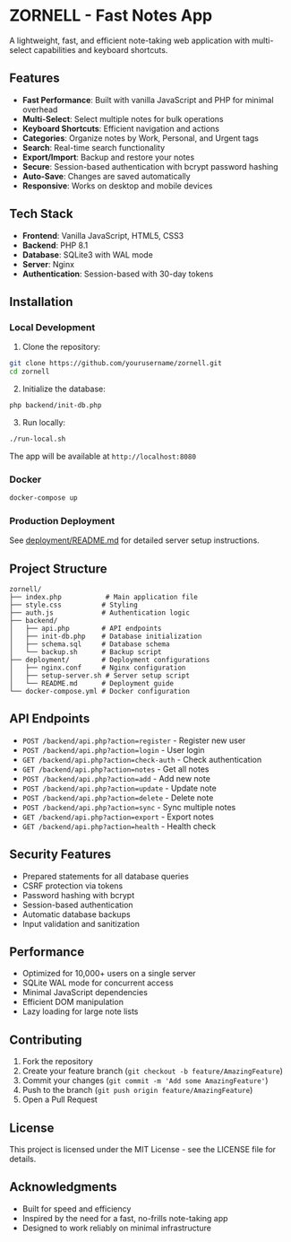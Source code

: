 # ZORNELL - Fast Notes App

A lightweight, fast, and efficient note-taking web application with multi-select capabilities and keyboard shortcuts.

## Features

- **Fast Performance**: Built with vanilla JavaScript and PHP for minimal overhead
- **Multi-Select**: Select multiple notes for bulk operations
- **Keyboard Shortcuts**: Efficient navigation and actions
- **Categories**: Organize notes by Work, Personal, and Urgent tags
- **Search**: Real-time search functionality
- **Export/Import**: Backup and restore your notes
- **Secure**: Session-based authentication with bcrypt password hashing
- **Auto-Save**: Changes are saved automatically
- **Responsive**: Works on desktop and mobile devices

## Tech Stack

- **Frontend**: Vanilla JavaScript, HTML5, CSS3
- **Backend**: PHP 8.1
- **Database**: SQLite3 with WAL mode
- **Server**: Nginx
- **Authentication**: Session-based with 30-day tokens

## Installation

### Local Development

1. Clone the repository:
```bash
git clone https://github.com/yourusername/zornell.git
cd zornell
```

2. Initialize the database:
```bash
php backend/init-db.php
```

3. Run locally:
```bash
./run-local.sh
```

The app will be available at `http://localhost:8080`

### Docker

```bash
docker-compose up
```

### Production Deployment

See [deployment/README.md](deployment/README.md) for detailed server setup instructions.

## Project Structure

```
zornell/
├── index.php           # Main application file
├── style.css          # Styling
├── auth.js            # Authentication logic
├── backend/
│   ├── api.php        # API endpoints
│   ├── init-db.php    # Database initialization
│   ├── schema.sql     # Database schema
│   └── backup.sh      # Backup script
├── deployment/        # Deployment configurations
│   ├── nginx.conf     # Nginx configuration
│   ├── setup-server.sh # Server setup script
│   └── README.md      # Deployment guide
└── docker-compose.yml # Docker configuration
```

## API Endpoints

- `POST /backend/api.php?action=register` - Register new user
- `POST /backend/api.php?action=login` - User login
- `GET /backend/api.php?action=check-auth` - Check authentication
- `GET /backend/api.php?action=notes` - Get all notes
- `POST /backend/api.php?action=add` - Add new note
- `POST /backend/api.php?action=update` - Update note
- `POST /backend/api.php?action=delete` - Delete note
- `POST /backend/api.php?action=sync` - Sync multiple notes
- `GET /backend/api.php?action=export` - Export notes
- `GET /backend/api.php?action=health` - Health check

## Security Features

- Prepared statements for all database queries
- CSRF protection via tokens
- Password hashing with bcrypt
- Session-based authentication
- Automatic database backups
- Input validation and sanitization

## Performance

- Optimized for 10,000+ users on a single server
- SQLite WAL mode for concurrent access
- Minimal JavaScript dependencies
- Efficient DOM manipulation
- Lazy loading for large note lists

## Contributing

1. Fork the repository
2. Create your feature branch (`git checkout -b feature/AmazingFeature`)
3. Commit your changes (`git commit -m 'Add some AmazingFeature'`)
4. Push to the branch (`git push origin feature/AmazingFeature`)
5. Open a Pull Request

## License

This project is licensed under the MIT License - see the LICENSE file for details.

## Acknowledgments

- Built for speed and efficiency
- Inspired by the need for a fast, no-frills note-taking app
- Designed to work reliably on minimal infrastructure